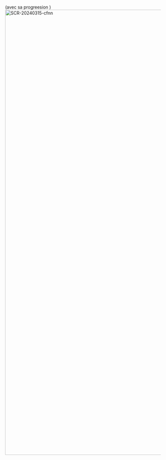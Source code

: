 (avec sa progreesion )<img width="1440" alt="SCR-20240315-cfnn" src="https://github.com/ALL-ALL-ALL/Percentage/assets/157831738/704d4a3b-0c08-4aa1-b81e-9c31957d5cfa">

